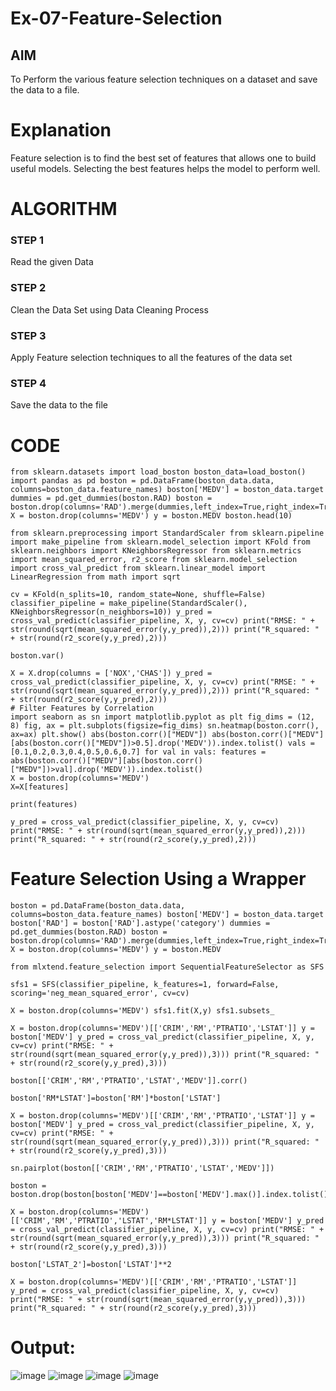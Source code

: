# Ex-07-Feature-Selection
## AIM
To Perform the various feature selection techniques on a dataset and save the data to a file. 

# Explanation
Feature selection is to find the best set of features that allows one to build useful models.
Selecting the best features helps the model to perform well. 

# ALGORITHM
### STEP 1
Read the given Data
### STEP 2
Clean the Data Set using Data Cleaning Process
### STEP 3
Apply Feature selection techniques to all the features of the data set
### STEP 4
Save the data to the file


# CODE
~~~
from sklearn.datasets import load_boston boston_data=load_boston() import pandas as pd boston = pd.DataFrame(boston_data.data, columns=boston_data.feature_names) boston['MEDV'] = boston_data.target dummies = pd.get_dummies(boston.RAD) boston = boston.drop(columns='RAD').merge(dummies,left_index=True,right_index=True) X = boston.drop(columns='MEDV') y = boston.MEDV boston.head(10)

from sklearn.preprocessing import StandardScaler from sklearn.pipeline import make_pipeline from sklearn.model_selection import KFold from sklearn.neighbors import KNeighborsRegressor from sklearn.metrics import mean_squared_error, r2_score from sklearn.model_selection import cross_val_predict from sklearn.linear_model import LinearRegression from math import sqrt

cv = KFold(n_splits=10, random_state=None, shuffle=False) classifier_pipeline = make_pipeline(StandardScaler(), KNeighborsRegressor(n_neighbors=10)) y_pred = cross_val_predict(classifier_pipeline, X, y, cv=cv) print("RMSE: " + str(round(sqrt(mean_squared_error(y,y_pred)),2))) print("R_squared: " + str(round(r2_score(y,y_pred),2)))

boston.var()

X = X.drop(columns = ['NOX','CHAS']) y_pred = cross_val_predict(classifier_pipeline, X, y, cv=cv) print("RMSE: " + str(round(sqrt(mean_squared_error(y,y_pred)),2))) print("R_squared: " + str(round(r2_score(y,y_pred),2)))
# Filter Features by Correlation
import seaborn as sn import matplotlib.pyplot as plt fig_dims = (12, 8) fig, ax = plt.subplots(figsize=fig_dims) sn.heatmap(boston.corr(), ax=ax) plt.show() abs(boston.corr()["MEDV"]) abs(boston.corr()["MEDV"][abs(boston.corr()["MEDV"])>0.5].drop('MEDV')).index.tolist() vals = [0.1,0.2,0.3,0.4,0.5,0.6,0.7] for val in vals: features = abs(boston.corr()["MEDV"][abs(boston.corr()["MEDV"])>val].drop('MEDV')).index.tolist()
X = boston.drop(columns='MEDV')
X=X[features]

print(features)

y_pred = cross_val_predict(classifier_pipeline, X, y, cv=cv)
print("RMSE: " + str(round(sqrt(mean_squared_error(y,y_pred)),2)))
print("R_squared: " + str(round(r2_score(y,y_pred),2)))
~~~
# Feature Selection Using a Wrapper
~~~
boston = pd.DataFrame(boston_data.data, columns=boston_data.feature_names) boston['MEDV'] = boston_data.target boston['RAD'] = boston['RAD'].astype('category') dummies = pd.get_dummies(boston.RAD) boston = boston.drop(columns='RAD').merge(dummies,left_index=True,right_index=True) X = boston.drop(columns='MEDV') y = boston.MEDV

from mlxtend.feature_selection import SequentialFeatureSelector as SFS

sfs1 = SFS(classifier_pipeline, k_features=1, forward=False, scoring='neg_mean_squared_error', cv=cv)

X = boston.drop(columns='MEDV') sfs1.fit(X,y) sfs1.subsets_

X = boston.drop(columns='MEDV')[['CRIM','RM','PTRATIO','LSTAT']] y = boston['MEDV'] y_pred = cross_val_predict(classifier_pipeline, X, y, cv=cv) print("RMSE: " + str(round(sqrt(mean_squared_error(y,y_pred)),3))) print("R_squared: " + str(round(r2_score(y,y_pred),3)))

boston[['CRIM','RM','PTRATIO','LSTAT','MEDV']].corr()

boston['RM*LSTAT']=boston['RM']*boston['LSTAT']

X = boston.drop(columns='MEDV')[['CRIM','RM','PTRATIO','LSTAT']] y = boston['MEDV'] y_pred = cross_val_predict(classifier_pipeline, X, y, cv=cv) print("RMSE: " + str(round(sqrt(mean_squared_error(y,y_pred)),3))) print("R_squared: " + str(round(r2_score(y,y_pred),3)))

sn.pairplot(boston[['CRIM','RM','PTRATIO','LSTAT','MEDV']])

boston = boston.drop(boston[boston['MEDV']==boston['MEDV'].max()].index.tolist())

X = boston.drop(columns='MEDV')[['CRIM','RM','PTRATIO','LSTAT','RM*LSTAT']] y = boston['MEDV'] y_pred = cross_val_predict(classifier_pipeline, X, y, cv=cv) print("RMSE: " + str(round(sqrt(mean_squared_error(y,y_pred)),3))) print("R_squared: " + str(round(r2_score(y,y_pred),3)))

boston['LSTAT_2']=boston['LSTAT']**2

X = boston.drop(columns='MEDV')[['CRIM','RM','PTRATIO','LSTAT']] y_pred = cross_val_predict(classifier_pipeline, X, y, cv=cv) print("RMSE: " + str(round(sqrt(mean_squared_error(y,y_pred)),3))) print("R_squared: " + str(round(r2_score(y,y_pred),3)))
~~~
# Output:
![image](https://github.com/DHARSHINISENTHILKUMAR/Ex-07-Feature-Selection/assets/113699377/e813db6e-46c7-4f96-9422-b73871363112)
![image](https://github.com/DHARSHINISENTHILKUMAR/Ex-07-Feature-Selection/assets/113699377/956db772-5695-4034-91af-c31975889467)
![image](https://github.com/DHARSHINISENTHILKUMAR/Ex-07-Feature-Selection/assets/113699377/8ddb52b3-75f1-4544-b80b-21443a03c397)
![image](https://github.com/DHARSHINISENTHILKUMAR/Ex-07-Feature-Selection/assets/113699377/38dccf10-6ead-4c48-a3e3-8204a778ea5d)


